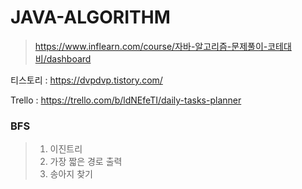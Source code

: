 # JAVA-ALGORITHM
> https://www.inflearn.com/course/자바-알고리즘-문제풀이-코테대비/dashboard

티스토리 : https://dvpdvp.tistory.com/

Trello : https://trello.com/b/ldNEfeTI/daily-tasks-planner

### BFS
> 1. 이진트리
> 2. 가장 짧은 경로 출력
> 3. 송아지 찾기


